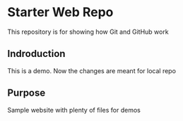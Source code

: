 # Starter Web Repo

This repository is for showing how Git and GitHub work

## Indroduction

This is a demo.
Now the changes are meant for local repo

## Purpose

Sample website with plenty of files for demos

